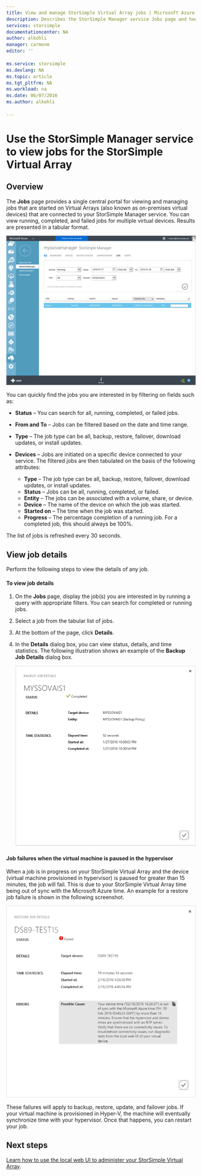 ```yaml
---
title: View and manage StorSimple Virtual Array jobs | Microsoft Azure
description: Describes the StorSimple Manager service Jobs page and how to use it to track recent and current jobs for the StorSimple Virtual Array.
services: storsimple
documentationcenter: NA
author: alkohli
manager: carmonm
editor: ''

ms.service: storsimple
ms.devlang: NA
ms.topic: article
ms.tgt_pltfrm: NA
ms.workload: na
ms.date: 06/07/2016
ms.author: alkohli

---
```

# Use the StorSimple Manager service to view jobs for the StorSimple Virtual Array
## Overview
The **Jobs** page provides a single central portal for viewing and managing jobs that are started on Virtual Arrays (also known as on-premises virtual devices) that are connected to your StorSimple Manager service. You can view running, completed, and failed jobs for multiple virtual devices. Results are presented in a tabular format. 

![Jobs page](./media/storsimple-ova-manage-jobs/ovajobs1.png)

You can quickly find the jobs you are interested in by filtering on fields such as:

* **Status** – You can search for all, running, completed, or failed jobs.
* **From and To** – Jobs can be filtered based on the date and time range.
* **Type** – The job type can be all, backup, restore, failover, download updates, or install updates.
* **Devices** – Jobs are initiated on a specific device connected to your service. The filtered jobs are then tabulated on the basis of the following attributes:
  
  * **Type** – The job type can be all, backup, restore, failover, download updates, or install updates.
  * **Status** – Jobs can be all, running, completed, or failed.
  * **Entity** – The jobs can be associated with a volume, share, or device. 
  * **Device** – The name of the device on which the job was started.
  * **Started on** – The time when the job was started.
  * **Progress** – The percentage completion of a running job. For a completed job, this should always be 100%.

The list of jobs is refreshed every 30 seconds.

## View job details
Perform the following steps to view the details of any job.

#### To view job details
1. On the **Jobs** page, display the job(s) you are interested in by running a query with appropriate filters. You can search for completed or running jobs.
2. Select a job from the tabular list of jobs.
3. At the bottom of the page, click **Details**.
4. In the **Details** dialog box, you can view status, details,  and time statistics. The following illustration shows an example of the **Backup Job Details** dialog box.
   
    ![Job details page](./media/storsimple-ova-manage-jobs/ovajobs2.png)

#### Job failures when the virtual machine is paused in the hypervisor
When a job is in progress on your StorSimple Virtual Array and the device (virtual machine provisioned in hypervisor) is paused for greater than 15 minutes, the job will fail. This is due to your StorSimple Virtual Array time being out of sync with the Microsoft Azure time. An example for a restore job failure is shown in the following screenshot.

![Restore job failure](./media/storsimple-ova-manage-jobs/restorejobfailure.png)

These failures will apply to backup, restore, update, and failover jobs. If your virtual machine is provisioned in Hyper-V, the machine will eventually synchronize time with your hypervisor. Once that happens, you can restart your job. 

## Next steps
[Learn how to use the local web UI to administer your StorSimple Virtual Array](storsimple-ova-web-ui-admin.md).

